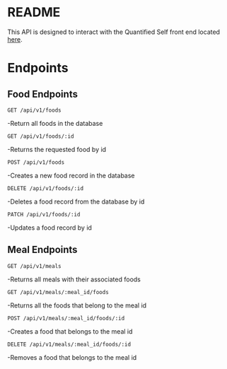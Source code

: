 # README

This API is designed to interact with the Quantified Self front end located [here](https://github.com/lnchambers/quantified_self_fe).

# Endpoints

## Food Endpoints

`GET /api/v1/foods`

  -Return all foods in the database

`GET /api/v1/foods/:id`

  -Returns the requested food by id

`POST /api/v1/foods`

  -Creates a new food record in the database

`DELETE /api/v1/foods/:id`

  -Deletes a food record from the database by id

`PATCH /api/v1/foods/:id`

  -Updates a food record by id


## Meal Endpoints

`GET /api/v1/meals`

  -Returns all meals with their associated foods

`GET /api/v1/meals/:meal_id/foods`

  -Returns all the foods that belong to the meal id

`POST /api/v1/meals/:meal_id/foods/:id`

  -Creates a food that belongs to the meal id

`DELETE /api/v1/meals/:meal_id/foods/:id`

  -Removes a food that belongs to the meal id
  
